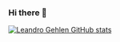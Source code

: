 ### Hi there 👋

[![Leandro Gehlen GitHub stats](https://github-readme-stats.vercel.app/api?username=leandrogehlen)](https://github.com/leandrogehlen/github-readme-stats)
